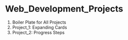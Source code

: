 # Web_Development_Projects

1) Boiler Plate for All Projects
2) Project_1: Expanding Cards
3) Project_2: Progress Steps
